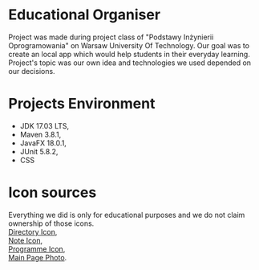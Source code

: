 # Educational Organiser
Project was made during project class of "Podstawy Inżynierii Oprogramowania" on Warsaw University Of Technology. Our
goal was to create an local app which would help students in their everyday learning. Project's topic was our own idea 
and technologies we used depended on our decisions.

# Projects Environment
* JDK 17.03 LTS,
* Maven 3.8.1,
* JavaFX 18.0.1,
* JUnit 5.8.2,
* CSS

# Icon sources
Everything we did is only for educational purposes and we do not claim ownership of those icons. \
[Directory Icon](https://www.iconfinder.com/icons/4467200/document_file_folder_icon), \
[Note Icon](https://www.onlinewebfonts.com/icon/126426), \
[Programme Icon](https://pixabay.com/pl/vectors/ksi%c4%85%c5%bcka-zeszyt-dziennik-uczy%c4%87-si%c4%99-5925273/), \
[Main Page Photo](https://cdn.pixabay.com/photo/2021/01/21/15/54/books-5937716_960_720.jpg).